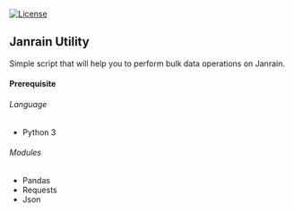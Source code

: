 [![License](http://img.shields.io/:license-MIT-brightgreen.svg)](http://opensource.org/licenses/MIT)

## Janrain Utility
Simple script that will help you to perform bulk data operations on Janrain.


#### Prerequisite
###### Language
* Python 3
###### Modules
* Pandas
* Requests
* Json
